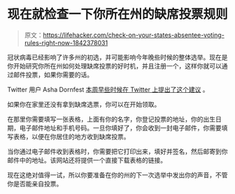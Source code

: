 # 现在就检查一下你所在州的缺席投票规则

> 原文：<https://lifehacker.com/check-on-your-states-absentee-voting-rules-right-now-1842378031>

冠状病毒已经影响了许多州的初选，并可能影响今年晚些时候的整体选举。现在是你开始研究你所在州如何处理缺席投票的好时机，并且注册一个，这样你就可以通过邮件投票，如果你需要的话。



Twitter 用户 Asha Dornfest [本周早些时候在 Twitter 上提出了这个建议](https://twitter.com/ashadornfest/status/1239329955692998656) 。

如果你在家里还没有拿到缺席选票，你可以在开始领取。

在那里你需要填写一张表格，上面有你的名字，你登记投票的地址，你的出生日期，电子邮件地址和手机号码。一旦你填好了，你会收到一封电子邮件，你需要填写表格，以便在你居住的地方收到缺席投票。

当你通过电子邮件收到表格时，你需要把它打印出来，填好并签名，然后邮寄到你邮件中的地址。该网站还将提供一个直接下载表格的链接。

现在这绝对值得一试，所以你要准备在你的州的下一次选举中发出你的声音，不管你是否能亲自投票。